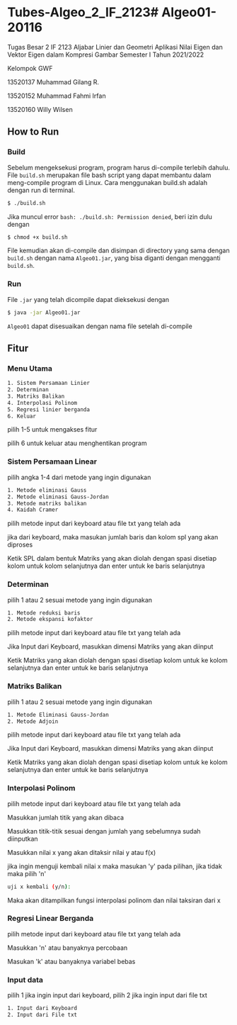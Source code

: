 # Tubes-Algeo_2_IF_2123# Algeo01-20116

Tugas Besar 2 IF 2123 Aljabar Linier dan Geometri Aplikasi Nilai Eigen dan Vektor Eigen dalam Kompresi Gambar Semester I Tahun 2021/2022

Kelompok GWF

13520137 Muhammad Gilang R.

13520152 Muhammad Fahmi Irfan

13520160 Willy Wilsen

## How to Run

### Build

Sebelum mengeksekusi program, program harus di-compile terlebih dahulu. File `build.sh` merupakan file bash script yang dapat membantu dalam meng-compile program di Linux. Cara menggunakan build.sh adalah dengan run di terminal.

```bash
$ ./build.sh
```

Jika muncul error `bash: ./build.sh: Permission denied`, beri izin dulu dengan 

```bash
$ chmod +x build.sh
```

File kemudian akan di-compile dan disimpan di directory yang sama dengan `build.sh` dengan nama `Algeo01.jar`, yang bisa diganti dengan mengganti `build.sh`.

### Run

File `.jar` yang telah dicompile dapat dieksekusi dengan

```bash
$ java -jar Algeo01.jar
```

`Algeo01` dapat disesuaikan dengan nama file setelah di-compile


## Fitur

### Menu Utama

```bash
1. Sistem Persamaan Linier
2. Determinan
3. Matriks Balikan        
4. Interpolasi Polinom
5. Regresi linier berganda
6. Keluar
```

pilih 1-5 untuk mengakses fitur

pilih 6 untuk keluar atau menghentikan program

### Sistem Persamaan Linear

pilih angka 1-4 dari metode yang ingin digunakan

```bash
1. Metode eliminasi Gauss
2. Metode eliminasi Gauss-Jordan
3. Metode matriks balikan
4. Kaidah Cramer
```

pilih metode input dari keyboard atau file txt yang telah ada

jika dari keyboard, maka masukan jumlah baris dan kolom spl yang akan diproses

Ketik SPL dalam bentuk Matriks yang akan diolah dengan spasi disetiap kolom untuk kolom selanjutnya dan enter untuk ke baris selanjutnya

### Determinan

pilih 1 atau 2 sesuai metode yang ingin digunakan

```bash
1. Metode reduksi baris
2. Metode ekspansi kofaktor
```
pilih metode input dari keyboard atau file txt yang telah ada

Jika Input dari Keyboard, masukkan dimensi Matriks yang akan diinput

Ketik Matriks yang akan diolah dengan spasi disetiap kolom untuk ke kolom selanjutnya dan enter untuk ke baris selanjutnya

### Matriks Balikan

pilih 1 atau 2 sesuai metode yang ingin digunakan

```bash
1. Metode Eliminasi Gauss-Jordan
2. Metode Adjoin
```

pilih metode input dari keyboard atau file txt yang telah ada

Jika Input dari Keyboard, masukkan dimensi Matriks yang akan diinput

Ketik Matriks yang akan diolah dengan spasi disetiap kolom untuk ke kolom selanjutnya dan enter untuk ke baris selanjutnya

### Interpolasi Polinom

pilih metode input dari keyboard atau file txt yang telah ada

Masukkan jumlah titik yang akan dibaca

Masukkan titik-titik sesuai dengan jumlah yang sebelumnya sudah diinputkan

Masukkan nilai x yang akan ditaksir nilai y atau f(x)

jika ingin menguji kembali nilai x maka masukan 'y' pada pilihan, jika tidak maka pilih 'n'

```bash
uji x kembali (y/n):
```

Maka akan ditampilkan fungsi interpolasi polinom dan nilai taksiran dari x

### Regresi Linear Berganda

pilih metode input dari keyboard atau file txt yang telah ada

Masukkan 'n' atau banyaknya percobaan

Masukan 'k' atau banyaknya variabel bebas


### Input data 

pilih 1 jika ingin input dari keyboard, pilih 2 jika ingin input dari file txt

```bash
1. Input dari Keyboard
2. Input dari File txt
```
